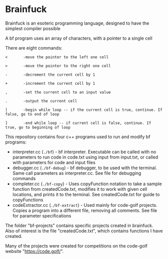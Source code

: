﻿# Brainfuck

Brainfuck is an esoteric programming language, designed to have the simplest compiler possible

A bf program uses an array of characters, with a pointer to a single cell

There are eight commands:

    <       -move the pointer to the left one cell

    >       -move the pointer to the right one cell

    -       -decrement the current cell by 1

    +       -increment the current cell by 1

    ,       -set the current cell to an input value

    .       -output the current cell

    [       -begin while loop -- if the current cell is true, continue. If false, go to end of loop

    ]       -end while loop -- if current cell is false, continue. If true, go to beginning of loop


This repository contains four c++ programs used to run and modify bf programs:
- interpreter.cc (`./bf`)      - bf interpreter. Executable can be called with no parameters to run code in code.txt using input from input.txt, or called with parameters for code and input files
- debugger.cc (`./bf-debug`)         - bf debugger, to be used with the terminal. Same call parameters as interpreter.cc. See file for debugging commands
- completer.cc (`./bf-copy`)        - Uses copyFunction notation to take a sample function from createdCode.txt, modifies it to work with given cell locations, and prints it to the terminal. See createdCode.txt for guide to copyFunctions
- codeExtractor.cc (`./bf-extract`)    - Used mainly for code-golf projects. Copies a program into a different file, removing all comments. See file for parameter specifications

The folder "bf-projects" contains specific projects created in brainfuck. Also of interest is the file "createdCode.txt", which contains functions I have created. 

Many of the projects were created for competitions on the code-golf website "https://code.golf/".  
